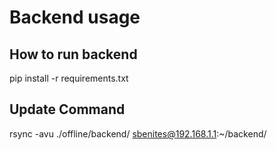 # Backend usage

## How to run backend

pip install -r requirements.txt


## Update Command

rsync -avu ./offline/backend/ sbenites@192.168.1.1:~/backend/